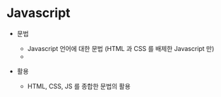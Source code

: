 # Javascript

- 문법

  - Javascript 언어에 대한 문법 (HTML 과 CSS 를 배제한 Javascript 만)
  -

- 활용
  - HTML, CSS, JS 를 종합한 문법의 활용
